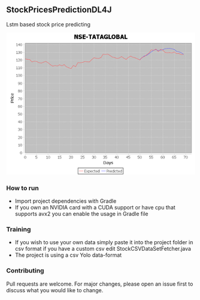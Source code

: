 ## StockPricesPredictionDL4J
Lstm based stock price predicting

![Example result](https://github.com/BadlyDrunkScotsman/StockPricesPredictionDL4J/blob/main/Results.png)

### How to run
* Import project dependencies with Gradle
* If you own an NVIDIA card with a CUDA support or have cpu that supports avx2 you can enable the usage in Gradle file

### Training
* If you wish to use your own data simply paste it into the project folder in csv format if you have a custom csv edit StockCSVDataSetFetcher.java
* The project is using a csv Yolo data-format

### Contributing
Pull requests are welcome. For major changes, please open an issue first to discuss what you would like to change.




